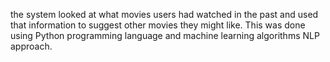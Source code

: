the system looked at what movies users had watched in the past and used that information to suggest other movies they might like. This was done using Python programming language and machine learning algorithms NLP approach.
